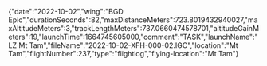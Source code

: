 {"date":"2022-10-02","wing":"BGD Epic","durationSeconds":82,"maxDistanceMeters":723.8019432940027,"maxAltitudeMeters":3,"trackLengthMeters":737.0660474578701,"altitudeGainMeters":19,"launchTime":1664745605000,"comment":"TASK","launchName":"LZ Mt Tam","fileName":"2022-10-02-XFH-000-02.IGC","location":"Mt Tam","flightNumber":237,"type":"flightlog","flying-location":"Mt Tam"}
